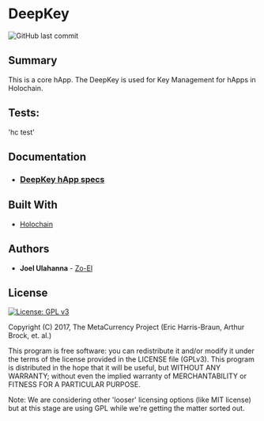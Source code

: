 # DeepKey

![GitHub last commit](https://img.shields.io/github/last-commit/holo-host/DeepKey.svg)

## Summary
This is a core hApp. The DeepKey is used for Key Management for hApps in Holochain.

## Tests:

'hc test'

## Documentation

- ### [DeepKey hApp specs](https://hackmd.io/UbfvwQdJRKaAHI9Xa7F3VA?both)


## Built With

* [Holochain](https://github.com/holochain/holochain-rust)

## Authors

* **Joel Ulahanna** - [Zo-El](https://github.com/zo-el)

## License

[![License: GPL v3](https://img.shields.io/badge/License-GPL%20v3-blue.svg)](http://www.gnu.org/licenses/gpl-3.0)

Copyright (C) 2017, The MetaCurrency Project (Eric Harris-Braun, Arthur Brock, et. al.)

This program is free software: you can redistribute it and/or modify it under the terms of the license provided in the LICENSE file (GPLv3). This program is distributed in the hope that it will be useful, but WITHOUT ANY WARRANTY; without even the implied warranty of MERCHANTABILITY or FITNESS FOR A PARTICULAR PURPOSE.

Note: We are considering other 'looser' licensing options (like MIT license) but at this stage are using GPL while we're getting the matter sorted out.
